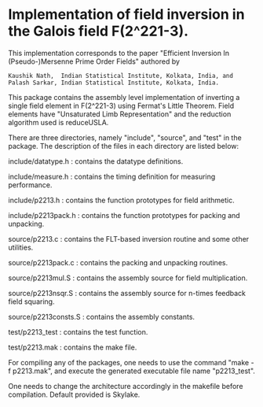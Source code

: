 # Implementation of field inversion in the Galois field F(2^221-3).

This implementation corresponds to the paper "Efficient Inversion In (Pseudo-)Mersenne Prime Order Fields" 
authored by

    Kaushik Nath,  Indian Statistical Institute, Kolkata, India, and   
    Palash Sarkar, Indian Statistical Institute, Kolkata, India.

This package contains the assembly level implementation of inverting a single field element in F(2^221-3) 
using Fermat's Little Theorem. Field elements have "Unsaturated Limb Representation" and the reduction
algorithm used is reduceUSLA. 

There are three directories, namely "include", "source", and "test" in the package. The description of the 
files in each directory are listed below:

include/datatype.h  	:  contains the datatype definitions.

include/measure.h   	:  contains the timing definition for measuring performance.

include/p2213.h    	:  contains the function prototypes for field arithmetic.

include/p2213pack.h   	:  contains the function prototypes for packing and unpacking.

source/p2213.c		:  contains the FLT-based inversion routine and some other utilities.

source/p2213pack.c	:  contains the packing and unpacking routines.

source/p2213mul.S	:  contains the assembly source for field multiplication.

source/p2213nsqr.S	:  contains the assembly source for n-times feedback field squaring.

source/p2213consts.S	:  contains the assembly constants.

test/p2213_test		:  contains the test function.

test/p2213.mak		:  contains the make file.
    
For compiling any of the packages, one needs to use the command "make -f p2213.mak", and execute the generated 
executable file name "p2213_test".

One needs to change the architecture accordingly in the makefile before compilation. Default provided is Skylake.
